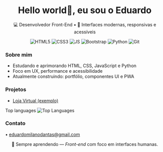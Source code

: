 

<!-- ====== HEADER ====== -->
<h1 align="center"> Hello world👋, eu sou o <strong> Eduardo</strong></h1>
<p align="center">💻 Desenvolvedor Front-End • 🎨 Interfaces modernas, responsivas e acessíveis</p>

<!-- ====== BADGES ====== -->
<p align="center">
  <img src="https://img.shields.io/badge/HTML5-E34F26?style=for-the-badge&logo=html5&logoColor=white" alt="HTML5"/>
  <img src="https://img.shields.io/badge/CSS3-1572B6?style=for-the-badge&logo=css3&logoColor=white" alt="CSS3"/>
  <img src="https://img.shields.io/badge/JavaScript-F7DF1E?style=for-the-badge&logo=javascript&logoColor=black" alt="JS"/>
  <img src="https://img.shields.io/badge/Bootstrap-7952B3?style=for-the-badge&logo=bootstrap&logoColor=white" alt="Bootstrap"/>
  <img src="https://img.shields.io/badge/Python-3776AB?style=for-the-badge&logo=python&logoColor=white" alt="Python"/>
  <img src="https://img.shields.io/badge/Git-F05032?style=for-the-badge&logo=git&logoColor=white" alt="Git"/>
</p>

<!-- ====== ABOUT / SHORT BIO ====== -->
<h3>Sobre mim</h3>
<ul>
  <li> Estudando e aprimorando HTML, CSS, JavaScript e Python</li>
  <li> Foco em UX, performance e acessibilidade</li>
  <li> Atualmente construindo: portfólio, componentes UI e PWA</li>
</ul>

<!-- ====== PROJETOS ====== -->

<h3>Projetos</h3>
<ul>
  <!-- <li><a href="https://github.com/SEU_USUARIO/portfolio">Portfólio Pessoal</a></li> -->
  <li><a href="https://eduardomilano.github.io/ProjetoGrill/">Loja Virtual (exemplo)</a></li>
  <!-- <li><a href="https://github.com/SEU_USUARIO/cronometro-js">Cronômetro com JS</a></li> -->
</ul>


  <!-- ====== GITHUB STATS & CARDS (SUBSTITUA SEU_USUARIO) ====== -->
  <p align="center">
    <!-- GitHub main stats -->
   <!-- <img src="https://github-readme-stats.vercel.app/api?username=SEU_USUARIO&show_icons=true&hide_title=true&count_private=true" alt="GitHub Stats"/>-->

   Top languages
  <img src="https://github-readme-stats.vercel.app/api/top-langs/?username=SEU_USUARIO&layout=compact&hide_title=true" alt="Top Languages"/>
  </p>

  <p align="center">
    <!-- Contribution streak -->
  <!--<img src="https://github-readme-streak-stats.herokuapp.com/?user=SEU_USUARIO&theme=dark&hide_border=true" alt="Streak Stats"/>-->

  <!-- Activity graph (contribuições) -->
 <!--<img src="https://activity-graph.herokuapp.com/graph?username=SEU_USUARIO&area=true&hide_border=true" alt="Activity Graph"/>-->
  </p>

<!-- ====== CONTACT ====== -->
<h3>Contato</h3>
<p>
  <!--<a href="https://www.linkedin.com/in/SEU_PERFIL" target="_blank">LinkedIn</a>--> •
  <a href="mailto:seuemail@gmail.com">eduardomilanodantas@gmail.com</a> <!-- •
  <a href="https://twitter.com/SEU_PERFIL" target="_blank">Twitter</a>-->
</p>

<!-- ====== FOOTER ====== -->
<p align="center">🧩 Sempre aprendendo — <em>Front-end</em> com foco em interfaces humanas.</p>
